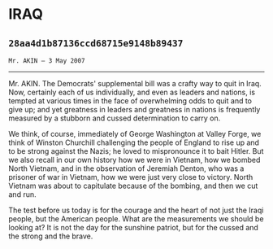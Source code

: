 # IRAQ
## `28aa4d1b87136ccd68715e9148b89437`
`Mr. AKIN — 3 May 2007`

---


Mr. AKIN. The Democrats' supplemental bill was a crafty way to quit 
in Iraq. Now, certainly each of us individually, and even as leaders 
and nations, is tempted at various times in the face of overwhelming 
odds to quit and to give up; and yet greatness in leaders and greatness 
in nations is frequently measured by a stubborn and cussed 
determination to carry on.

We think, of course, immediately of George Washington at Valley 
Forge, we think of Winston Churchill challenging the people of England 
to rise up and to be strong against the Nazis; he loved to mispronounce 
it to bait Hitler. But we also recall in our own history how we were in 
Vietnam, how we bombed North Vietnam, and in the observation of 
Jeremiah Denton, who was a prisoner of war in Vietnam, how we were just 
very close to victory. North Vietnam was about to capitulate because of 
the bombing, and then we cut and run.

The test before us today is for the courage and the heart of not just 
the Iraqi people, but the American people. What are the measurements we 
should be looking at? It is not the day for the sunshine patriot, but 
for the cussed and the strong and the brave.

